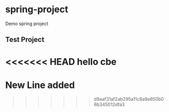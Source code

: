 # spring-project
Demo spring project

## Test Project
<<<<<<< HEAD
hello cbe
=======
# New Line added
>>>>>>> d9aaf31af2ab295a11c8a9e850b06b345012dfa3
